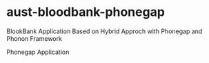 # aust-bloodbank-phonegap
BlookBank Application Based on Hybrid Approch with Phonegap and Phonon Framework

Phonegap Application
